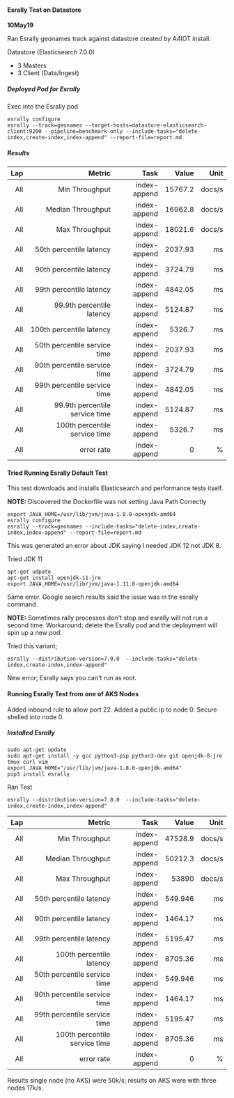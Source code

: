 

#### Esrally Test on Datastore 

**10May19**

Ran Esrally geonames track against datastore created by A4IOT install. 

Datastore (Elasticsearch 7.0.0)
- 3 Masters
- 3 Client (Data/Ingest)

##### Deployed Pod for Esrally

Exec into the Esrally pod

```
esrally configure
esrally --track=geonames --target-hosts=datastore-elasticsearch-client:9200 --pipeline=benchmark-only --include-tasks="delete-index,create-index,index-append" --report-file=report.md
```


##### Results

|   Lap |                                                         Metric |         Task |     Value |   Unit |
|------:|---------------------------------------------------------------:|-------------:|----------:|-------:|
|   All |                                                 Min Throughput | index-append |   15767.2 | docs/s |
|   All |                                              Median Throughput | index-append |   16962.8 | docs/s |
|   All |                                                 Max Throughput | index-append |   18021.6 | docs/s |
|   All |                                        50th percentile latency | index-append |   2037.93 |     ms |
|   All |                                        90th percentile latency | index-append |   3724.79 |     ms |
|   All |                                        99th percentile latency | index-append |   4842.05 |     ms |
|   All |                                      99.9th percentile latency | index-append |   5124.87 |     ms |
|   All |                                       100th percentile latency | index-append |    5326.7 |     ms |
|   All |                                   50th percentile service time | index-append |   2037.93 |     ms |
|   All |                                   90th percentile service time | index-append |   3724.79 |     ms |
|   All |                                   99th percentile service time | index-append |   4842.05 |     ms |
|   All |                                 99.9th percentile service time | index-append |   5124.87 |     ms |
|   All |                                  100th percentile service time | index-append |    5326.7 |     ms |
|   All |                                                     error rate | index-append |         0 |      % |


#### Tried Running Esrally Default Test

This test downloads and installs Elasticsearch and performance tests itself.

**NOTE:** Discovered the Dockerfile was not setting Java Path Correctly


```
export JAVA_HOME=/usr/lib/jvm/java-1.8.0-openjdk-amd64
esrally configure
esrally --track=geonames --include-tasks="delete-index,create-index,index-append" --report-file=report.md
```

This was generated an error about JDK saying I needed JDK 12 not JDK 8.

Tried JDK 11

```
apt-get udpate
apt-get install openjdk-11-jre
export JAVA_HOME=/usr/lib/jvm/java-1.11.0-openjdk-amd64
```

Same error.  Google search results said the issue was in the esrally command. 

**NOTE:** Sometimes rally processes don't stop and esrally will not run a second time.  Workaround; delete the Esrally pod and the deployment will spin up a new pod.

Tried this variant;

```
esrally --distribution-version=7.0.0  --include-tasks="delete-index,create-index,index-append"
```

New error; Esrally says you can't run as root.


#### Running Esrally Test from one of AKS Nodes

Added inbound rule to allow port 22.  Added a public ip to node 0.  Secure shelled into node 0.


##### Installed Esrally


```
sudo apt-get update
sudo apt-get install -y gcc python3-pip python3-dev git openjdk-8-jre tmux curl vim
export JAVA_HOME="/usr/lib/jvm/java-1.8.0-openjdk-amd64"
pip3 install esrally
```

Ran Test

```
esrally --distribution-version=7.0.0  --include-tasks="delete-index,create-index,index-append"
```

|   Lap |                                                         Metric |         Task |     Value |   Unit |
|------:|---------------------------------------------------------------:|-------------:|----------:|-------:|
|   All |                                                 Min Throughput | index-append |   47528.9 | docs/s |
|   All |                                              Median Throughput | index-append |   50212.3 | docs/s |
|   All |                                                 Max Throughput | index-append |     53890 | docs/s |
|   All |                                        50th percentile latency | index-append |   549.946 |     ms |
|   All |                                        90th percentile latency | index-append |   1464.17 |     ms |
|   All |                                        99th percentile latency | index-append |   5195.47 |     ms |
|   All |                                       100th percentile latency | index-append |   8705.36 |     ms |
|   All |                                   50th percentile service time | index-append |   549.946 |     ms |
|   All |                                   90th percentile service time | index-append |   1464.17 |     ms |
|   All |                                   99th percentile service time | index-append |   5195.47 |     ms |
|   All |                                  100th percentile service time | index-append |   8705.36 |     ms |
|   All |                                                     error rate | index-append |         0 |      % |


Results single node (no AKS) were 50k/s; results on AKS were with three nodes 17k/s. 
